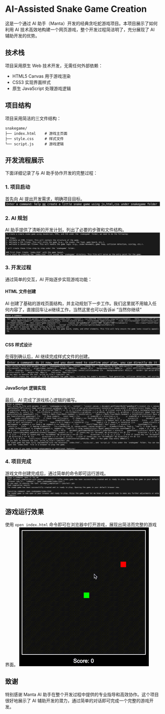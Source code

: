 # AI-Assisted Snake Game Creation

这是一个通过 AI 助手（Manta）开发的经典贪吃蛇游戏项目。本项目展示了如何利用 AI 技术高效地构建一个网页游戏，整个开发过程简洁明了，充分展现了 AI 辅助开发的优势。

## 技术栈

项目采用原生 Web 技术开发，无需任何外部依赖：
- HTML5 Canvas 用于游戏渲染
- CSS3 实现界面样式
- 原生 JavaScript 处理游戏逻辑

## 项目结构

项目采用简洁的三文件结构：
```
snakegame/
├── index.html    # 游戏主页面
├── style.css     # 样式文件
└── script.js     # 游戏逻辑
```

## 开发流程展示

下面详细记录了与 AI 助手协作开发的完整过程：

### 1. 项目启动
首先向 AI 提出开发需求，明确项目目标。
![image1](images/1.png)

### 2. AI 规划
AI 助手提供了清晰的开发计划，列出了必要的步骤和文件结构。
![image2](images/2.png)

### 3. 开发过程
通过简单的交互，AI 开始逐步实现游戏功能：

#### HTML 文件创建
AI 创建了基础的游戏页面结构，并主动规划下一步工作。我们这里就不用输入任何内容了，直接回车让ai继续工作，当然这里也可以告诉ai “当然你继续”
![image3](images/3.png)
![image4](images/4.png)

#### CSS 样式设计
在得到确认后，AI 继续完成样式文件的创建。
![image5](images/5.png)
![image6](images/6.png)

#### JavaScript 逻辑实现
最后，AI 完成了游戏核心逻辑的编写。
![image7](images/7.png)

### 4. 项目完成
游戏文件创建完成后，通过简单的命令即可运行游戏。
![image8](images/8.png)

## 游戏运行效果

使用 `open index.html` 命令即可在浏览器中打开游戏，展现出简洁而完整的游戏界面。
![snake.gif](images/snake.gif)

## 致谢

特别感谢 Manta AI 助手在整个开发过程中提供的专业指导和高效协作。这个项目很好地展示了 AI 辅助开发的潜力，通过简单的对话即可完成一个完整的游戏开发。
